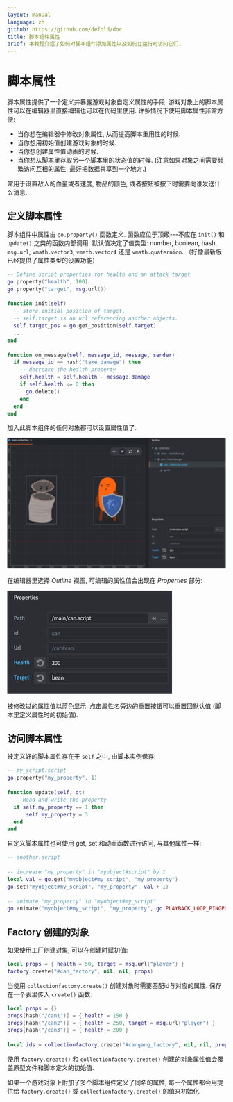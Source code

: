 ```yaml
---
layout: manual
language: zh
github: https://github.com/defold/doc
title: 脚本组件属性
brief: 本教程介绍了如何对脚本组件添加属性以及如何在运行时访问它们.
---
```


# 脚本属性

脚本属性提供了一个定义并暴露游戏对象自定义属性的手段. 游戏对象上的脚本属性可以在编辑器里直接编辑也可以在代码里使用. 许多情况下使用脚本属性非常方便:

* 当你想在编辑器中修改对象属性, 从而提高脚本重用性的时候.
* 当你想用初始值创建游戏对象的时候.
* 当你想创建属性值动画的时候.
* 当你想从脚本里存取另一个脚本里的状态值的时候. (注意如果对象之间需要频繁访问互相的属性, 最好把数据共享到一个地方.)

常用于设置敌人的血量或者速度, 物品的颜色, 或者按钮被按下时需要向谁发送什么消息.

## 定义脚本属性

脚本组件中属性由 `go.property()` 函数定义. 函数应位于顶级---不应在 `init()` 和 `update()` 之类的函数内部调用. 默认值决定了值类型: number, boolean, hash, `msg.url`, `vmath.vector3`, `vmath.vector4` 还是 `vmath.quaternion`. （好像最新版已经提供了属性类型的设置功能）

```lua
-- Define script properties for health and an attack target
go.property("health", 100)
go.property("target", msg.url())

function init(self)
  -- store initial position of target.
  -- self.target is an url referencing another objects.
  self.target_pos = go.get_position(self.target)
  ...
end

function on_message(self, message_id, message, sender)
  if message_id == hash("take_damage") then
    -- decrease the health property
    self.health = self.health - message.damage
    if self.health <= 0 then
      go.delete()
    end
  end
end
```

加入此脚本组件的任何对象都可以设置属性值了.

![Component with properties](/manuals/images/script-properties/component.png)

在编辑器里选择 *Outline* 视图,  可编辑的属性值会出现在 *Properties* 部分:

![Properties](/manuals/images/script-properties/properties.png)

被修改过的属性值以蓝色显示. 点击属性名旁边的重置按钮可以重置回默认值 (脚本里定义属性时的初始值).

## 访问脚本属性

被定义好的脚本属性存在于 `self` 之中, 由脚本实例保存:

```lua
-- my_script.script
go.property("my_property", 1)

function update(self, dt)
  -- Read and write the property
  if self.my_property == 1 then
      self.my_property = 3
  end
end
```

自定义脚本属性也可使用 get, set 和动画函数进行访问, 与其他属性一样:

```lua
-- another.script

-- increase "my_property" in "myobject#script" by 1
local val = go.get("myobject#my_script", "my_property")
go.set("myobject#my_script", "my_property", val + 1)

-- animate "my_property" in "myobject#my_script"
go.animate("myobject#my_script", "my_property", go.PLAYBACK_LOOP_PINGPONG, 100, go.EASING_LINEAR, 2.0)
```

## Factory 创建的对象

如果使用工厂创建对象, 可以在创建时赋初值:

```lua
local props = { health = 50, target = msg.url("player") }
factory.create("#can_factory", nil, nil, props)
```

当使用 `collectionfactory.create()` 创建对象时需要匹配id与对应的属性. 保存在一个表里传入 `create()` 函数:

```lua
local props = {}
props[hash("/can1")] = { health = 150 }
props[hash("/can2")] = { health = 250, target = msg.url("player") }
props[hash("/can3")] = { health = 200 }

local ids = collectionfactory.create("#cangang_factory", nil, nil, props)
```

使用 `factory.create()` 和 `collectionfactory.create()` 创建的对象属性值会覆盖原型文件和脚本定义的初始值.

如果一个游戏对象上附加了多个脚本组件定义了同名的属性, 每一个属性都会用提供给 `factory.create()` 或 `collectionfactory.create()` 的值来初始化.
